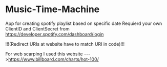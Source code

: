 # Music-Time-Machine
App for creating spotify playlist based on specific date
Requierd your own ClientID and ClientSecret from https://developer.spotify.com/dashboard/login

!!!(Redirect URIs at website have to match URI in code)!!!

For web scarping I used this website --->https://www.billboard.com/charts/hot-100/
